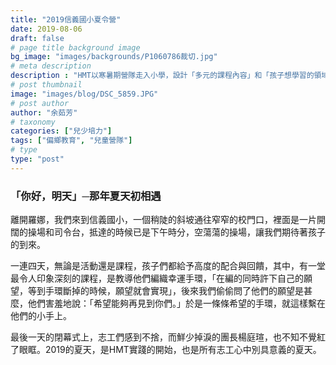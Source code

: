 ```yaml
---
title: "2019信義國小夏令營"
date: 2019-08-06
draft: false
# page title background image
bg_image: "images/backgrounds/P1060786裁切.jpg"
# meta description
description : "HMT以寒暑期營隊走入小學，設計「多元的課程內容」和「孩子想學習的領域」引起學習興趣、拓展孩童視野，同時讓學習變成一件由孩子主動的事情。"
# post thumbnail
image: "images/blog/DSC_5859.JPG"
# post author
author: "余茹芳"
# taxonomy
categories: ["兒少培力"]
tags: ["偏鄉教育", "兒童營隊"]
# type
type: "post"
---
```


### 「你好，明天」─那年夏天初相遇

離開羅娜，我們來到信義國小，一個稍陡的斜坡通往窄窄的校門口，裡面是一片開闊的操場和司令台，抵達的時候已是下午時分，空蕩蕩的操場，讓我們期待著孩子的到來。

一連四天，無論是活動還是課程，孩子們都給予高度的配合與回饋，其中，有一堂最令人印象深刻的課程，是教導他們編織幸運手環，「在編的同時許下自己的願望，等到手環斷掉的時候，願望就會實現」，後來我們偷偷問了他們的願望是甚麼，他們害羞地說：「希望能夠再見到你們。」於是一條條希望的手環，就這樣繫在他們的小手上。

最後一天的閉幕式上，志工們感到不捨，而鮮少掉淚的團長楊庭瑄，也不知不覺紅了眼眶。2019的夏天，是HMT實踐的開始，也是所有志工心中別具意義的夏天。

